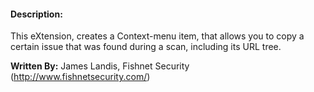 #### Description: ####
This eXtension, creates a Context-menu item, that allows you to copy a certain issue that was found during a scan, including its URL tree.

**Written By:** James Landis, Fishnet Security (http://www.fishnetsecurity.com/)